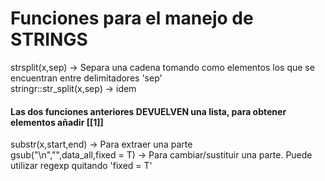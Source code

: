 # Funciones para el manejo de STRINGS
strsplit(x,sep)  -> Separa una cadena tomando como elementos los que se encuentran entre delimitadores 'sep'  
stringr::str_split(x,sep)  -> idem  
  
  
#### Las dos funciones anteriores DEVUELVEN una lista, para obtener elementos añadir [[1]]
  
substr(x,start,end)  -> Para extraer una parte  
gsub("\n","",data_all,fixed = T)  -> Para cambiar/sustituir una parte. Puede utilizar regexp quitando 'fixed = T'
